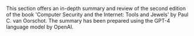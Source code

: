 This section offers an in-depth summary and review of the second edition of the book 'Computer Security and the Internet: Tools and Jewels' by Paul C. van Oorschot. The summary has been prepared using the GPT-4 language model by OpenAI.